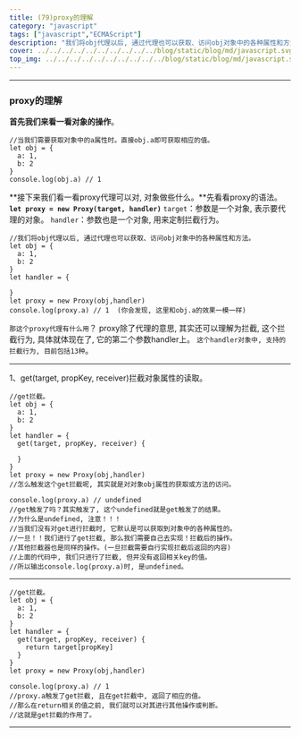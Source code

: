 ```yaml
---
title: (79)proxy的理解
category: "javascript"
tags: ["javascript","ECMAScript"]
description: "我们将obj代理以后, 通过代理也可以获取、访问obj对象中的各种属性和方法。"
cover: ../../../../../../../../../../blog/static/blog/md/javascript.svg
top_img: ../../../../../../../../../../blog/static/blog/md/javascript.svg
---
```


***

### proxy的理解


**首先我们来看一看对象的操作**。


    //当我们需要获取对象中的a属性时。直接obj.a即可获取相应的值。
    let obj = {
      a: 1,
      b: 2
    }
    console.log(obj.a) // 1


**接下来我们看一看proxy代理可以对, 对象做些什么。**先看看proxy的语法。
**`let proxy = new Proxy(target, handler)`**
`target`：参数是一个对象, 表示要代理的对象。
`handler`：参数也是一个对象, 用来定制拦截行为。


    //我们将obj代理以后, 通过代理也可以获取、访问obj对象中的各种属性和方法。
    let obj = {
      a: 1,
      b: 2
    }
    let handler = {
      
    }
    let proxy = new Proxy(obj,handler)
    console.log(proxy.a) // 1  (你会发现, 这里和obj.a的效果一模一样)


`那这个proxy代理有什么用`？
proxy除了代理的意思, 其实还可以理解为拦截, 这个拦截行为, 具体就体现在了, 它的第二个参数handler上。
`这个handler对象中, 支持的拦截行为, 目前包括13种`。

***

1、get(target, propKey, receiver)拦截对象属性的读取。


    //get拦截。
    let obj = {
      a: 1,
      b: 2
    }
    let handler = {
      get(target, propKey, receiver) {
        
      }
    }
    let proxy = new Proxy(obj,handler)
    //怎么触发这个get拦截呢, 其实就是对对象obj属性的获取或方法的访问。
    
    console.log(proxy.a) // undefined  
    //get触发了吗？其实触发了, 这个undefined就是get触发了的结果。
    //为什么是undefined, 注意！！！
    //当我们没有对get进行拦截时, 它默认是可以获取到对象中的各种属性的。
    //一旦！！我们进行了get拦截, 那么我们需要自己去实现！拦截后的操作。
    //其他拦截器也是同样的操作。(一旦拦截需要自行实现拦截后返回的内容)
    //上面的代码中, 我们只进行了拦截, 但并没有返回相关key的值。
    //所以输出console.log(proxy.a)时, 是undefined。


***


    //get拦截。
    let obj = {
      a: 1,
      b: 2
    }
    let handler = {
      get(target, propKey, receiver) {
        return target[propKey]
      }
    }
    let proxy = new Proxy(obj,handler)
    
    console.log(proxy.a) // 1  
    //proxy.a触发了get拦截, 且在get拦截中, 返回了相应的值。
    //那么在return相关的值之前, 我们就可以对其进行其他操作或判断。
    //这就是get拦截的作用了。



***